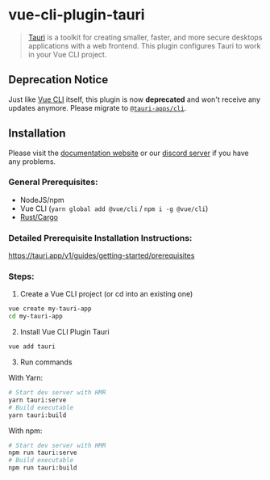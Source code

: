 # vue-cli-plugin-tauri

> [Tauri](https://tauri.app) is a toolkit for creating smaller, faster, and more secure desktops applications with a web frontend. This plugin configures Tauri to work in your Vue CLI project.

## Deprecation Notice

Just like [Vue CLI](https://cli.vuejs.org/) itself, this plugin is now **deprecated** and won't receive any updates anymore. Please migrate to [`@tauri-apps/cli`](https://www.npmjs.com/package/@tauri-apps/cli).

## Installation

Please visit the [documentation website](https://tauri.app) or our [discord server](https://discord.gg/tauri) if you have any problems.

### General Prerequisites:

- NodeJS/npm
- Vue CLI (`yarn global add @vue/cli` / `npm i -g @vue/cli`)
- [Rust/Cargo](https://www.rust-lang.org/)

### Detailed Prerequisite Installation Instructions:

https://tauri.app/v1/guides/getting-started/prerequisites

### Steps:

1. Create a Vue CLI project (or cd into an existing one)

```bash
vue create my-tauri-app
cd my-tauri-app
```

2. Install Vue CLI Plugin Tauri

```bash
vue add tauri
```

3. Run commands

With Yarn:

```bash
# Start dev server with HMR
yarn tauri:serve
# Build executable
yarn tauri:build
```

With npm:

```bash
# Start dev server with HMR
npm run tauri:serve
# Build executable
npm run tauri:build
```
